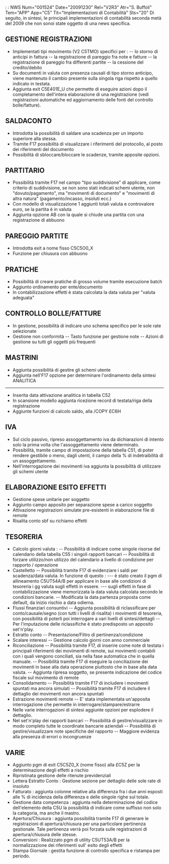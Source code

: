  :  : NWS Num="001524" Date="20091230" Rel="V2R3" Atr="S. Buffoli" Tem="APP" App="C5" Tit="Implementazioni di Contabilità" Sts="20"
Di seguito, in sintesi, le principali implementazioni di contabilità seconda metà del 2009 che non
sonoi state oggetto di una news specifica.

GESTIONE REGISTRAZIONI
----------------------------------------------------------------------------------------------------
- Implementati tipi movimento (V2 C5TMO) specifici per : 
-- lo storno di anticipi in fattura
-- la registrazione di pareggio fra note e fatture
-- la registrazione di pareggio fra differenti partite
-- la cessione del credito/debito
- Su documenti in valuta con presenza causali di tipo storno anticipo, viene mantenuto il cambio
presente sulla singola riga rispetto a quello indicato in testata.
- Aggiunta exit C5E401E_U che permette di eseguire azioni dopo il completamento dell'intera
elaborazione di una registrazione (vedi registrazioni automatiche ed aggiornamento delle fonti del
controllo bolle/fatture).

SALDACONTO
----------------------------------------------------------------------------------------------------
- Introdotta la possibilità di saldare una scadenza per un importo superiore alla stessa.
- Tramite F17 possibilità di visualizzare i riferimenti del protocollo, al posto dei riferimenti del
documento
- Possibilità di sbloccare/bloccare le scadenze, tramite apposite opzioni.

PARTITARIO
----------------------------------------------------------------------------------------------------
- Possibilità tramite F17 nel campo "tipo suddivisione" di applicare, come criterio di suddivisione,
se non sono stati indicati schemi utente, non "dovuto/pagamento", ma "movimenti di documento" e "movimenti di altra natura" (pagamento/incasso, insoluti ecc.)
- Con modello di visualizzazione 1 aggiunti totali valuta e controvalore euro, se la partita è in
valuta
- Aggiunta opzione AB con la quale si chiude una partita con una registrazione di abbuono

PAREGGIO PARTITE
----------------------------------------------------------------------------------------------------
- Introdotta exit a nome fisso C5C5O0_X
- Funzione per chiusura con abbuono

PRATICHE
----------------------------------------------------------------------------------------------------
- Possibilità di creare pratiche di grosso volume tramite esecuzione batch
- Aggiunto ordinamento per ente/documento
- In contabilizzazione effetti è stata calcolata la data valuta per "valuta adeguata"

CONTROLLO BOLLE/FATTURE
----------------------------------------------------------------------------------------------------
- In gestione, possibilità di indicare uno schema specifico per le sole rate selezionate
- Gestione non conformità
-- Tasto funzione per gestione note
-- Azioni di gestione su tutti gli oggetti più frequenti

MASTRINI
----------------------------------------------------------------------------------------------------
- Aggiunta possibilità di gestire gli schemi utente
- Aggiunta nell'F17 opzione per determinare l'ordinamento della sintesi
ANALITICA
----------------------------------------------------------------------------------------------------
- Inserita data attivazione analitica in tabella C52
- In scansione modello aggiunta ricezione record di testata/riga della registrazione
- Aggiunte funzioni di calcolo saldo, alla /COPY £C6H

IVA
----------------------------------------------------------------------------------------------------
- Sul ciclo passivo, ripreso assoggettamento iva da dichiarazioni di intento solo la prima volta
che l'assoggettamento viene determinato.
- Possibilità, tramite campo di impostazione della tabella C51, di poter rendere gestibile
o meno, dagli utenti, il campo della % di indetraibilità di un assoggettamento.
- Nell'interrogazione dei movimenti iva aggiunta la possibilità di utilizzare gli schemi
utente

ELABORAZIONE ESITO EFFETTI
----------------------------------------------------------------------------------------------------
- Gestione spese unitarie per soggetto
- Aggiunto campo apposito per separazione spese a carico soggetto
- Attivazione registrazioni simulate pre-esistenti in elaborazione file di remote
- Risalita conto sbf su richiamo effetti

TESORERIA
----------------------------------------------------------------------------------------------------
- Calcolo giorni valuta : 
-- Possibilità di indicare come singole risorse del calendario della tabella C55 i singoli rapporti
bancari
-- Possibilità di forzare utilizzo/non utilizzo del calendario a livello di condizione per rapporto
/ operazione
- Castelletto
-- Possibilità tramite F17 di evidenziare i saldi per scadenza/data valuta. In funzione di questo : 
--- è stato creato il pgm di allineamento C5UT54A/B per applicare in base alle condizioni di
tesoreria i gg valuta sugli effetti in essere.
--- sugli effetti in fase di contabilizzazione viene memorizzata la data valuta calcolata secondo le
condizioni bancarie.
-- Modificata la data partenza proposta come default, da inizio rischio a data odierna.
- Flussi finanziari consuntivi
-- Aggiunta possibilità di riclassificare per conto/causale/segno (con tutti i livelli di risalita)
i movimenti di tesoreria, con possibilità di poterli poi interrogare a vari livelli di sintesi/dettagli
-- Per l'imputazione delle riclassifiche è stato predisposto un apposito set'n'play.
- Estratto conto
-- Presentazione/Filtro di pertinenza/condizione
- Scalare interessi
-- Gestione calcolo giorni con anno commerciale
- Riconciliazione
-- Possibilità tramite F17, di inserire come note di testata i principali riferimenti dei movimenti
di remote, sui movimenti contabili con i quali vengono conciliati, sia nella fase automatica che in quella manuale.
-- Possibilità tramite F17 di eseguire la conciliazione dei movimenti in base alla data operazione
piuttosto che in base alla data valuta.
-- Aggiunta ripresa soggetto, se presente indicazione del codice fiscale sul movimento di remote
- Consolidamento
-- Possibilità tramite F17 di includere i movimenti spuntati ma ancora simulati
-- Possibilità tramite F17 di includere il dettaglio dei movimenti non ancora spuntati
- Estrazione movimenti remote
-- E' stata implementata un'apposita interrogazione che permette in interrogare/stampare/estrarre
- Nelle varie interrogazioni di sintesi aggiunte opzioni per esplodere il dettaglio.
- Nel set'n'play dei rapporti bancari
-- Possibilità di gestire/visualizzare in modo completo tutte le coordinate bancarie aziendali
-- Possibilità di gestire/visualizzare note specifiche del rapporto
-- Maggiore evidenza alla presenza di errori o incongruenze

VARIE
----------------------------------------------------------------------------------------------------
- Aggiunto pgm di exit C5C5Z0_X (nome fisso) alla £C5Z per la determinazione degli effetti a rischio
- Ripristinata gestione delle ritenute previdenziali
- Lettera Estratto Conto :  Gestione sezione per dettaglio delle sole rate di insoluto
- Fatturato :  aggiunta colonne relative alla differenza fra i due anni esposti alle % di incidenza
della differenza e delle singole righe sul totale.
- Gestione data competenza :  aggiunta nella determinazione del codice dell'elemento della C5U la
possibilità di indicare come suffisso non solo la categoria, ma anche il mastro.
- Apertura/Chiusura :  aggiunta possibilità tramite F17 di generare le registrazioni di
apertura/chiusura per una particolare pertinenza gestionale.
Tale pertinenza verrà poi forzata sulle registrazioni di apertura/chiusura delle stesse.
- Conversioni :  Realizzato pgm di utility C5UT53A/B per la normalizzazione dei riferimenti sull'
esito degli effetti
- Stampa Giornale :  gestita funzione di controllo specifica e ristampa per periodo.

